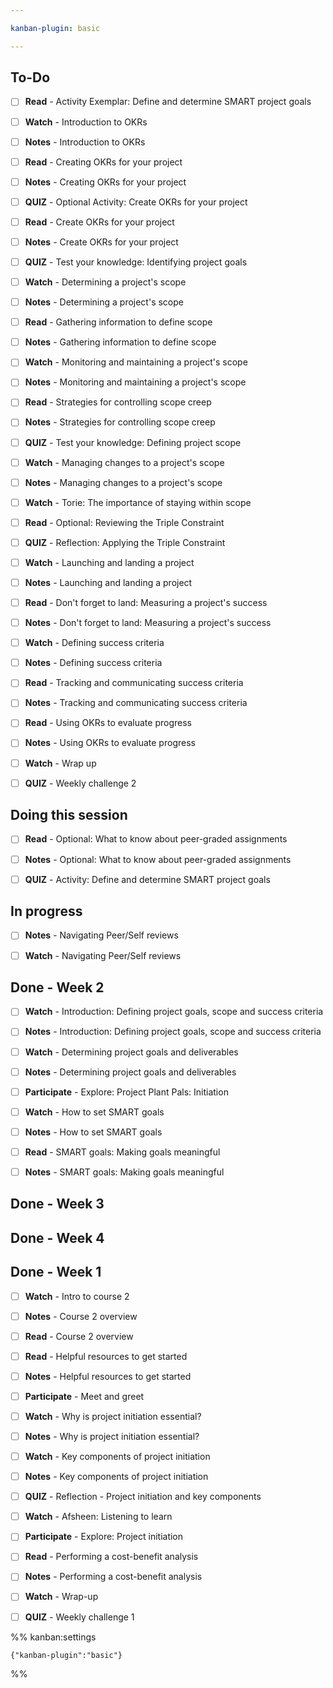 ```yaml
---

kanban-plugin: basic

---
```


## To-Do

- [ ] **Read** - Activity Exemplar: Define and determine SMART project goals
- [ ] **Watch** - Introduction to OKRs
- [ ] **Notes** - Introduction to OKRs
- [ ] **Read** - Creating OKRs for your project
- [ ] **Notes** - Creating OKRs for your project
- [ ] **QUIZ** - Optional Activity: Create OKRs for your project
- [ ] **Read** - Create OKRs for your project
- [ ] **Notes** - Create OKRs for your project
- [ ] **QUIZ** - Test your knowledge: Identifying project goals
- [ ] **Watch** - Determining a project's scope
- [ ] **Notes** - Determining a project's scope
- [ ] **Read** - Gathering information to define scope
- [ ] **Notes** - Gathering information to define scope
- [ ] **Watch** - Monitoring and maintaining a project's scope
- [ ] **Notes** - Monitoring and maintaining a project's scope
- [ ] **Read** - Strategies for controlling scope creep
- [ ] **Notes** - Strategies for controlling scope creep
- [ ] **QUIZ** - Test your knowledge: Defining project scope
- [ ] **Watch** - Managing changes to a project's scope
- [ ] **Notes** - Managing changes to a project's scope
- [ ] **Watch** - Torie: The importance of staying within scope
- [ ] **Read** - Optional: Reviewing the Triple Constraint
- [ ] **QUIZ** - Reflection: Applying the Triple Constraint
- [ ] **Watch** - Launching and landing a project
- [ ] **Notes** - Launching and landing a project
- [ ] **Read** - Don't forget to land: Measuring a project's success
- [ ] **Notes** - Don't forget to land: Measuring a project's success
- [ ] **Watch** - Defining success criteria
- [ ] **Notes** - Defining success criteria
- [ ] **Read** - Tracking and communicating success criteria
- [ ] **Notes** - Tracking and communicating success criteria
- [ ] **Read** - Using OKRs to evaluate progress
- [ ] **Notes** - Using OKRs to evaluate progress
- [ ] **Watch** - Wrap up
- [ ] **QUIZ** - Weekly challenge 2


## Doing this session

- [ ] **Read** - Optional: What to know about peer-graded assignments
- [ ] **Notes** - Optional: What to know about peer-graded assignments
- [ ] **QUIZ** - Activity: Define and determine SMART project goals


## In progress

- [ ] **Notes** - Navigating Peer/Self reviews
- [ ] **Watch** - Navigating Peer/Self reviews


## Done - Week 2

- [ ] **Watch** - Introduction: Defining project goals, scope and success criteria
- [ ] **Notes** - Introduction: Defining project goals, scope and success criteria
- [ ] **Watch** - Determining project goals and deliverables
- [ ] **Notes** - Determining project goals and deliverables
- [ ] **Participate** - Explore: Project Plant Pals: Initiation
- [ ] **Watch** - How to set SMART goals
- [ ] **Notes** - How to set SMART goals
- [ ] **Read** - SMART goals: Making goals meaningful
- [ ] **Notes** - SMART goals: Making goals meaningful


## Done - Week 3



## Done - Week 4



## Done - Week 1

- [ ] **Watch** - Intro to course 2
- [ ] **Notes** - Course 2 overview
- [ ] **Read** - Course 2 overview
- [ ] **Read** - Helpful resources to get started
- [ ] **Notes** - Helpful resources to get started
- [ ] **Participate** - Meet and greet
- [ ] **Watch** - Why is project initiation essential?
- [ ] **Notes** - Why is project initiation essential?
- [ ] **Watch** - Key components of project initiation
- [ ] **Notes** - Key components of project initiation
- [ ] **QUIZ** - Reflection - Project initiation and key components
- [ ] **Watch** - Afsheen: Listening to learn
- [ ] **Participate** - Explore: Project initiation
- [ ] **Read** - Performing a cost-benefit analysis
- [ ] **Notes** - Performing a cost-benefit analysis
- [ ] **Watch** - Wrap-up
- [ ] **QUIZ** - Weekly challenge 1




%% kanban:settings
```
{"kanban-plugin":"basic"}
```
%%